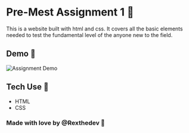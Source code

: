 # Pre-Mest Assignment 1 🚀

This is a website built with html and css. It covers all the basic elements needed to test the fundamental level of the anyone new to the field.

## Demo 🎃

![Assignment Demo](https://user-images.githubusercontent.com/36260221/110129737-2d2c4180-7dc0-11eb-968e-ca25822b5c88.gif)

## Tech Use 🎨

* HTML
* CSS

### Made with love by @Rexthedev 🎈

